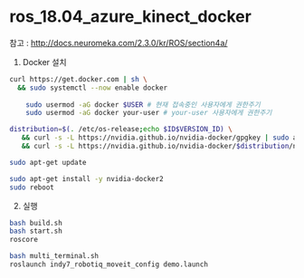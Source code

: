# ros_18.04_azure_kinect_docker


참고 : http://docs.neuromeka.com/2.3.0/kr/ROS/section4a/


1. Docker 설치
```bash
curl https://get.docker.com | sh \
  && sudo systemctl --now enable docker
 
    sudo usermod -aG docker $USER # 현재 접속중인 사용자에게 권한주기
    sudo usermod -aG docker your-user # your-user 사용자에게 권한주기

distribution=$(. /etc/os-release;echo $ID$VERSION_ID) \
   && curl -s -L https://nvidia.github.io/nvidia-docker/gpgkey | sudo apt-key add - \
   && curl -s -L https://nvidia.github.io/nvidia-docker/$distribution/nvidia-docker.list | sudo tee /etc/apt/sources.list.d/nvidia-docker.list

sudo apt-get update

sudo apt-get install -y nvidia-docker2
sudo reboot
```
2. 실행
```bash
bash build.sh
bash start.sh
roscore

```

```bash
bash multi_terminal.sh
roslaunch indy7_robotiq_moveit_config demo.launch
```


